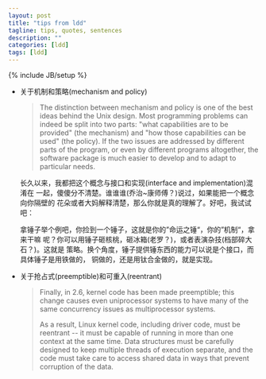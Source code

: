 ```yaml
---
layout: post
title: "tips from ldd"
tagline: tips, quotes, sentences
description: ""
categories: [ldd]
tags: [ldd]
---
```

{% include JB/setup %}

+ 关于机制和策略(mechanism and policy)

	> The distinction between mechanism and policy is one of the best ideas
	> behind the Unix design. Most programming problems can indeed be split
	> into two parts: "what capabilities are to be provided" (the mechanism) 
	> and "how those capabilities can be used" (the policy). If the two
	> issues are addressed by different parts of the program, or even by
	> different programs altogether, the software package is much easier to 
	> develop and to adapt to particular needs.

	长久以来，我都把这个概念与接口和实现(interface and implementation)混淆在
	一起，傻傻分不清楚。谁谁谁(乔治~康师傅？)说过，如果能把一个概念向你隔壁的
	花朵或者大妈解释清楚，那么你就是真的理解了。好吧，我试试吧：

	拿锤子举个例吧，你捡到一个锤子，这就是你的”命运之锤“，你的”机制“，拿来干嘛
	呢？你可以用锤子砸核桃，砸冰箱(老罗？)，或者表演杂技(档部碎大石？)。这就是
	策略。换个角度，锤子提供锤东西的能力可以说是个接口，而具体锤子是用铁做的，
	铜做的，还是用钛合金做的，就是实现。

+ 关于抢占式(preemptible)和可重入(reentrant)
	
	> Finally, in 2.6, kernel code has been made preemptible; this change
	causes even uniprocessor systems to have many of the same concurrency
	issues as multiprocessor systems.
	>
	> As a result, Linux kernel code, including driver code, must be reentrant
	-- it must be capable of running in more than one context at the same
	time. Data structures must be carefully designed to keep multiple threads
	of execution separate, and the code must take care to access shared data
	in ways that prevent corruption of the data.
